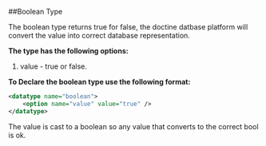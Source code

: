 ##Boolean Type

The boolean type returns true for false, the doctine datbase platform will convert the value into correct database representation.

**The type has the following options:**

1. value - true or false.


**To Declare the boolean type use the following format:**

```xml
<datatype name="boolean">
    <option name="value" value="true" />
</datatype>
```

The value is cast to a boolean so any value that converts to the correct
bool is ok. 